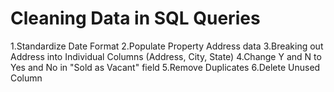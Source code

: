 # Cleaning Data in SQL Queries

1.Standardize Date Format 
2.Populate Property Address data
3.Breaking out Address into Individual Columns (Address, City, State)
4.Change Y and N to Yes and No in "Sold as Vacant" field
5.Remove Duplicates
6.Delete Unused Column
